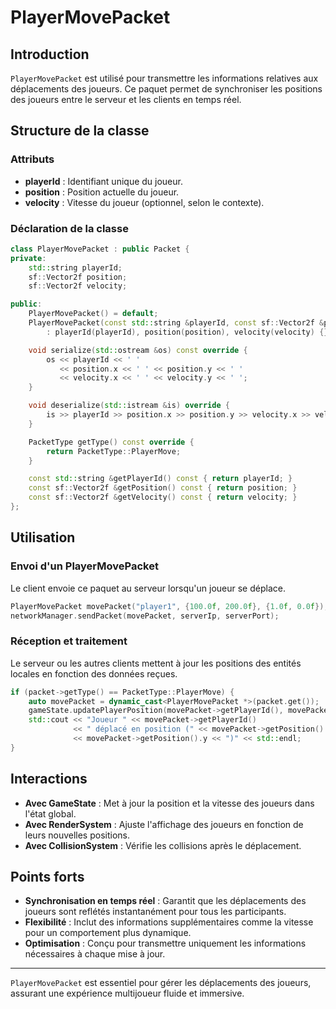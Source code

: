 # PlayerMovePacket

## Introduction

`PlayerMovePacket` est utilisé pour transmettre les informations relatives aux déplacements des joueurs. Ce paquet permet de synchroniser les positions des joueurs entre le serveur et les clients en temps réel.

## Structure de la classe

### Attributs

- **playerId** : Identifiant unique du joueur.
- **position** : Position actuelle du joueur.
- **velocity** : Vitesse du joueur (optionnel, selon le contexte).

### Déclaration de la classe

```cpp
class PlayerMovePacket : public Packet {
private:
    std::string playerId;
    sf::Vector2f position;
    sf::Vector2f velocity;

public:
    PlayerMovePacket() = default;
    PlayerMovePacket(const std::string &playerId, const sf::Vector2f &position, const sf::Vector2f &velocity)
        : playerId(playerId), position(position), velocity(velocity) {}

    void serialize(std::ostream &os) const override {
        os << playerId << ' '
           << position.x << ' ' << position.y << ' '
           << velocity.x << ' ' << velocity.y << ' ';
    }

    void deserialize(std::istream &is) override {
        is >> playerId >> position.x >> position.y >> velocity.x >> velocity.y;
    }

    PacketType getType() const override {
        return PacketType::PlayerMove;
    }

    const std::string &getPlayerId() const { return playerId; }
    const sf::Vector2f &getPosition() const { return position; }
    const sf::Vector2f &getVelocity() const { return velocity; }
};
```

## Utilisation

### Envoi d'un PlayerMovePacket

Le client envoie ce paquet au serveur lorsqu'un joueur se déplace.

```cpp
PlayerMovePacket movePacket("player1", {100.0f, 200.0f}, {1.0f, 0.0f});
networkManager.sendPacket(movePacket, serverIp, serverPort);
```

### Réception et traitement

Le serveur ou les autres clients mettent à jour les positions des entités locales en fonction des données reçues.

```cpp
if (packet->getType() == PacketType::PlayerMove) {
    auto movePacket = dynamic_cast<PlayerMovePacket *>(packet.get());
    gameState.updatePlayerPosition(movePacket->getPlayerId(), movePacket->getPosition());
    std::cout << "Joueur " << movePacket->getPlayerId()
              << " déplacé en position (" << movePacket->getPosition().x << ", "
              << movePacket->getPosition().y << ")" << std::endl;
}
```

## Interactions

- **Avec GameState** : Met à jour la position et la vitesse des joueurs dans l'état global.
- **Avec RenderSystem** : Ajuste l'affichage des joueurs en fonction de leurs nouvelles positions.
- **Avec CollisionSystem** : Vérifie les collisions après le déplacement.

## Points forts

- **Synchronisation en temps réel** : Garantit que les déplacements des joueurs sont reflétés instantanément pour tous les participants.
- **Flexibilité** : Inclut des informations supplémentaires comme la vitesse pour un comportement plus dynamique.
- **Optimisation** : Conçu pour transmettre uniquement les informations nécessaires à chaque mise à jour.

---

`PlayerMovePacket` est essentiel pour gérer les déplacements des joueurs, assurant une expérience multijoueur fluide et immersive.

